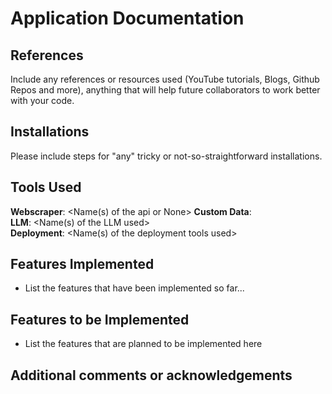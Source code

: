 
# Application Documentation

## References

Include any references or resources used (YouTube tutorials, Blogs, Github Repos and more), anything that will help future collaborators to work better with your code.

## Installations

Please include steps for "any" tricky or not-so-straightforward installations. 

## Tools Used
**Webscraper**: <Name(s) of the api or None> 
**Custom Data**: <URL to the data>  
**LLM**: <Name(s) of the LLM used>  
**Deployment**: <Name(s) of the deployment tools used> 

## Features Implemented
- List the features that have been implemented so far...

## Features to be Implemented
- List the features that are planned to be implemented here

## Additional comments or acknowledgements
